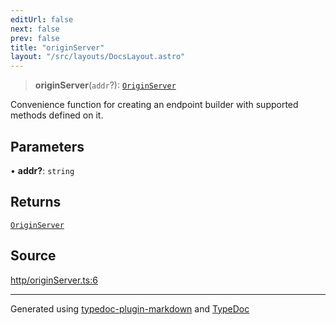```yaml
---
editUrl: false
next: false
prev: false
title: "originServer"
layout: "/src/layouts/DocsLayout.astro"
---
```


> **originServer**(`addr`?): [`OriginServer`](/api/type-aliases/originserver/)

Convenience function for creating an endpoint builder with supported methods defined on it.

## Parameters

• **addr?**: `string`

## Returns

[`OriginServer`](/api/type-aliases/originserver/)

## Source

[http/originServer.ts:6](https://github.com/edwinlzs/chainflow/blob/022a530/src/http/originServer.ts#L6)

***

Generated using [typedoc-plugin-markdown](https://www.npmjs.com/package/typedoc-plugin-markdown) and [TypeDoc](https://typedoc.org/)
